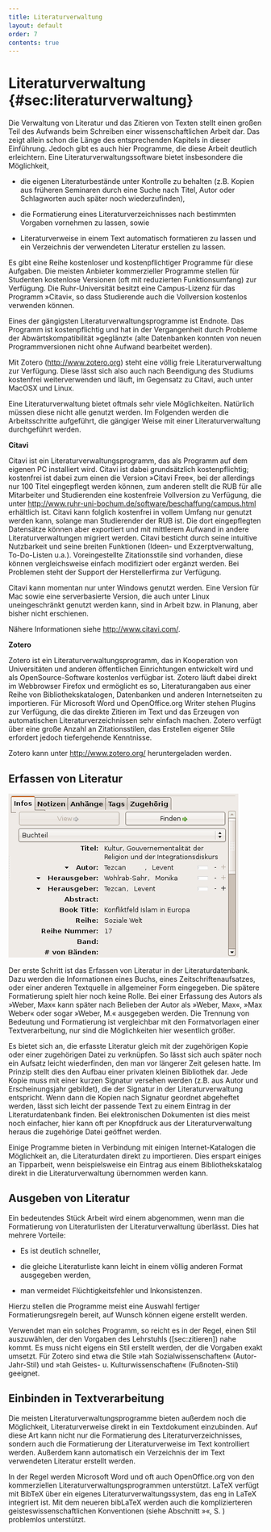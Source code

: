 ```yaml
---
title: Literaturverwaltung
layout: default
order: 7
contents: true
---
```


# Literaturverwaltung {#sec:literaturverwaltung}

Die Verwaltung von Literatur und das Zitieren von Texten stellt einen großen Teil des Aufwands beim Schreiben einer wissenschaftlichen Arbeit dar. Das zeigt allein schon die Länge des entsprechenden Kapitels in dieser Einführung. Jedoch gibt es auch hier Programme, die diese Arbeit deutlich erleichtern. Eine Literaturverwaltungssoftware bietet insbesondere die Möglichkeit,

-   die eigenen Literaturbestände unter Kontrolle zu behalten (z.B. Kopien aus früheren Seminaren durch eine Suche nach Titel, Autor oder Schlagworten auch später noch wiederzufinden),

-   die Formatierung eines Literaturverzeichnisses nach bestimmten Vorgaben vornehmen zu lassen, sowie

-   Literaturverweise in einem Text automatisch formatieren zu lassen und ein Verzeichnis der verwendeten Literatur erstellen zu lassen.

Es gibt eine Reihe kostenloser und kostenpflichtiger Programme für diese Aufgaben. Die meisten Anbieter kommerzieller Programme stellen für Studenten kostenlose Versionen (oft mit reduzierten Funktionsumfang) zur Verfügung. Die Ruhr-Universität besitzt eine Campus-Lizenz für das Programm »Citavi«, so dass Studierende auch die Vollversion kostenlos verwenden können.

Eines der gängigsten Literaturverwaltungsprogramme ist Endnote. Das Programm ist kostenpflichtig und hat in der Vergangenheit durch Probleme der Abwärtskompatibilität »geglänzt« (alte Datenbanken konnten von neuen Programmversionen nicht ohne Aufwand bearbeitet werden).

Mit Zotero (<http://www.zotero.org>) steht eine völlig freie Literaturverwaltung zur Verfügung. Diese lässt sich also auch nach Beendigung des Studiums kostenfrei weiterverwenden und läuft, im Gegensatz zu Citavi, auch unter MacOSX und Linux.

Eine Literaturverwaltung bietet oftmals sehr viele Möglichkeiten. Natürlich müssen diese nicht alle genutzt werden. Im Folgenden werden die Arbeitsschritte aufgeführt, die gängiger Weise mit einer Literaturverwaltung durchgeführt werden.

**Citavi**

Citavi ist ein Literaturverwaltungsprogramm, das als Programm auf dem eigenen PC installiert wird. Citavi ist dabei grundsätzlich kostenpflichtig; kostenfrei ist dabei zum einen die Version »Citavi Free«, bei der allerdings nur 100 Titel eingepflegt werden können, zum anderen stellt die RUB für alle Mitarbeiter und Studierenden eine kostenfreie Vollversion zu Verfügung, die unter <http://www.ruhr-uni-bochum.de/software/beschaffung/campus.html> erhältlich ist. Citavi kann folglich kostenfrei in vollem Umfang nur genutzt werden kann, solange man Studierender der RUB ist. Die dort eingepflegten Datensätze können aber exportiert und mit mittlerem Aufwand in andere Literaturverwaltungen migriert werden. Citavi besticht durch seine intuitive Nutzbarkeit und seine breiten Funktionen (Ideen- und Exzerptverwaltung, To-Do-Listen u.a.). Voreingestellte Zitationsstile sind vorhanden, diese können vergleichsweise einfach modifiziert oder ergänzt werden. Bei Problemen steht der Support der Herstellerfirma zur Verfügung.

Citavi kann momentan nur unter Windows genutzt werden. Eine Version für Mac sowie eine serverbasierte Version, die auch unter Linux uneingeschränkt genutzt werden kann, sind in Arbeit bzw. in Planung, aber bisher nicht erschienen.

Nähere Informationen siehe <http://www.citavi.com/>.

**Zotero**

Zotero ist ein Literaturverwaltungsprogramm, das in Kooperation von Universitäten und anderen öffentlichen Einrichtungen entwickelt wird und als OpenSource-Software kostenlos verfügbar ist. Zotero läuft dabei direkt im Webbrowser Firefox und ermöglicht es so, Literaturangaben aus einer Reihe von Bibliothekskatalogen, Datenbanken und anderen Internetseiten zu importieren. Für Microsoft Word und OpenOffice.org Writer stehen Plugins zur Verfügung, die das direkte Zitieren im Text und das Erzeugen von automatischen Literaturverzeichnissen sehr einfach machen. Zotero verfügt über eine große Anzahl an Zitationsstilen, das Erstellen eigener Stile erfordert jedoch tiefergehende Kenntnisse.

Zotero kann unter <http://www.zotero.org/> heruntergeladen werden.

## Erfassen von Literatur

![Eintrag in einer Literaturdatenbank](images/Zotero.png)

Der erste Schritt ist das Erfassen von Literatur in der Literaturdatenbank. Dazu werden die Informationen eines Buchs, eines Zeitschriftenaufsatzes, oder einer anderen Textquelle in allgemeiner Form eingegeben. Die spätere Formatierung spielt hier noch keine Rolle. Bei einer Erfassung des Autors als »Weber, Max« kann später nach Belieben der Autor als »Weber, Max«, »Max Weber« oder sogar »Weber, M.« ausgegeben werden. Die Trennung von Bedeutung und Formatierung ist vergleichbar mit den Formatvorlagen einer Textverarbeitung, nur sind die Möglichkeiten hier wesentlich größer.

Es bietet sich an, die erfasste Literatur gleich mit der zugehörigen Kopie oder einer zugehörigen Datei zu verknüpfen. So lässt sich auch später noch ein Aufsatz leicht wiederfinden, den man vor längerer Zeit gelesen hatte. Im Prinzip stellt dies den Aufbau einer privaten kleinen Bibliothek dar. Jede Kopie muss mit einer kurzen Signatur versehen werden (z.B. aus Autor und Erscheinungsjahr gebildet), die der Signatur in der Literaturverwaltung entspricht. Wenn dann die Kopien nach Signatur geordnet abgeheftet werden, lässt sich leicht der passende Text zu einem Eintrag in der Literaturdatenbank finden. Bei elektronischen Dokumenten ist dies meist noch einfacher, hier kann oft per Knopfdruck aus der Literaturverwaltung heraus die zugehörige Datei geöffnet werden.

Einige Programme bieten in Verbindung mit einigen Internet-Katalogen die Möglichkeit an, die Literaturdaten direkt zu importieren. Dies erspart einiges an Tipparbeit, wenn beispielsweise ein Eintrag aus einem Bibliothekskatalog direkt in die Literaturverwaltung übernommen werden kann.

## Ausgeben von Literatur

Ein bedeutendes Stück Arbeit wird einem abgenommen, wenn man die Formatierung von Literaturlisten der Literaturverwaltung überlässt. Dies hat mehrere Vorteile:

-   Es ist deutlich schneller,

-   die gleiche Literaturliste kann leicht in einem völlig anderen Format ausgegeben werden,

-   man vermeidet Flüchtigkeitsfehler und Inkonsistenzen.

Hierzu stellen die Programme meist eine Auswahl fertiger Formatierungsregeln bereit, auf Wunsch können eigene erstellt werden.

<div class="Tipp">

Verwendet man ein solches Programm, so reicht es in der Regel, einen Stil auszuwählen, der den Vorgaben des Lehrstuhls (\[sec:zitieren\]) nahe kommt. Es muss nicht eigens ein Stil erstellt werden, der die Vorgaben exakt umsetzt. Für Zotero sind etwa die Stile »tah Sozialwissenschaften« (Autor-Jahr-Stil) und »tah Geistes- u. Kulturwissenschaften« (Fußnoten-Stil) geeignet.

</div>

## Einbinden in Textverarbeitung

Die meisten Literaturverwaltungsprogramme bieten außerdem noch die Möglichkeit, Literaturverweise direkt in ein Textdokument einzubinden. Auf diese Art kann nicht nur die Formatierung des Literaturverzeichnisses, sondern auch die Formatierung der Literaturverweise im Text kontrolliert werden. Außerdem kann automatisch ein Verzeichnis der im Text verwendeten Literatur erstellt werden.

In der Regel werden Microsoft Word und oft auch OpenOffice.org von den kommerziellen Literaturverwaltungsprogrammen unterstützt. LaTeX verfügt mit BibTeX über ein eigenes Literaturverwaltungssystem, das eng in LaTeX integriert ist. Mit dem neueren bibLaTeX werden auch die komplizierteren geisteswissenschaftlichen Konventionen (siehe Abschnitt »«, S. ) problemlos unterstützt.
